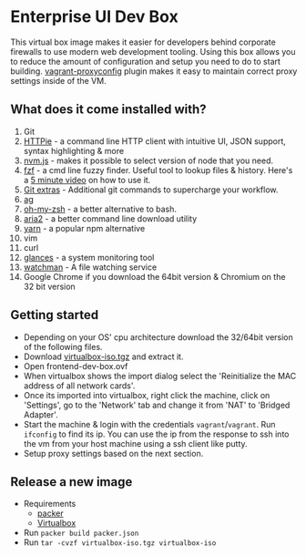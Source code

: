 # Enterprise UI Dev Box

This virtual box image makes it easier for developers behind corporate firewalls to use modern web development tooling. Using this box allows you to reduce the amount of configuration and setup you need to do to start building. [vagrant-proxyconfig](https://github.com/tmatilai/vagrant-proxyconf) plugin makes it easy to maintain correct proxy settings inside of the VM.

## What does it come installed with?

1. Git
1. [HTTPie](https://httpie.org/) - a command line HTTP client with intuitive UI, JSON support, syntax highlighting & more
1. [nvm.js](https://github.com/creationix/nvm) - makes it possible to select version of node that you need.
1. [fzf](https://github.com/junegunn/fzf) - a cmd line fuzzy finder. Useful tool to lookup files & history. Here's a [5 minute video](https://www.youtube.com/watch?v=AX3u10bruOI) on how to use it.
1. [Git extras](https://github.com/tj/git-extras/blob/master/Commands.md) - Additional git commands to supercharge your workflow.
1. [ag](https://github.com/ggreer/the_silver_searcher/blob/master/README.md)
1. [oh-my-zsh](https://www.youtube.com/watch?v=9jACAQ4MHWs) - a better alternative to bash.
1. [aria2](https://aria2.github.io/) - a better command line download utility
1. [yarn](http://yarnpkg.com) - a popular npm alternative
1. vim
1. curl
1. [glances](https://nicolargo.github.io/glances/) - a system monitoring tool
1. [watchman](https://facebook.github.io/watchman/) - A file watching service
1. Google Chrome if you download the 64bit version & Chromium on the 32 bit version

## Getting started

- Depending on your OS' cpu architecture download the 32/64bit version of the following files.
- Download [virtualbox-iso.tgz](https://github.com/this-dot/enterprise-ui-dev-box/releases/) and extract it. 
- Open frontend-dev-box.ovf
- When virtualbox shows the import dialog select the 'Reinitialize the MAC address of all network cards'.
- Once its imported into virtualbox, right click the machine, click on 'Settings', go to the 'Network' tab and change it from 'NAT' to 'Bridged Adapter'.
- Start the machine & login with the credentials `vagrant`/`vagrant`. Run `ifconfig` to find its ip. You can use the ip from the response to ssh into the vm from your host machine using a ssh client like putty.
- Setup proxy settings based on the next section.


## Release a new image
- Requirements
  - [packer](https://www.packer.io/downloads.html)
  - [Virtualbox](https://www.virtualbox.org/)
- Run `packer build packer.json`
- Run `tar -cvzf virtualbox-iso.tgz virtualbox-iso`
